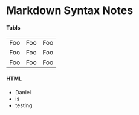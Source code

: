 # **Markdown Syntax Notes**

#### **Tabls**

<table>
    <tr>
        <td>Foo</td>
        <td>Foo</td>
        <td>Foo</td>
    </tr>
     <tr>
        <td>Foo</td>
        <td>Foo</td>
        <td>Foo</td>
    </tr> <tr>
        <td>Foo</td>
        <td>Foo</td>
        <td>Foo</td>
    </tr>
</table>

#### **HTML**

<div>
  <ul>
    <li>Daniel</li>
    <li>is</li>
    <li>testing</li>
  </ul>
<div>

